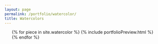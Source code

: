 ```yaml
---
layout: page
permalink: /portfolio/watercolor/
title: Watercolors
---
```


<ul class="post-list">
{% for piece in site.watercolor %}
	{% include portfolioPreview.html %}
{% endfor %}
</ul>